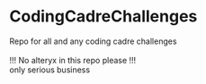 # CodingCadreChallenges
Repo for all and any coding cadre challenges<br><br>
!!! No alteryx in this repo please !!! <br>
only serious business
